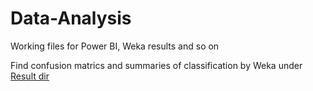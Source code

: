 # Data-Analysis
Working files for Power BI, Weka results and so on

Find confusion matrics and summaries of classification by Weka under [Result dir](results)
